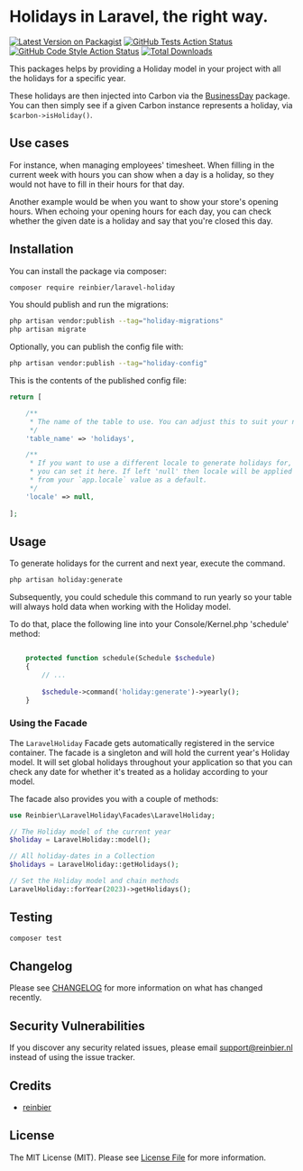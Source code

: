 # Holidays in Laravel, the right way.

[![Latest Version on Packagist](https://img.shields.io/packagist/v/reinbier/laravel-holiday.svg?style=flat-square)](https://packagist.org/packages/reinbier/laravel-holiday)
[![GitHub Tests Action Status](https://img.shields.io/github/actions/workflow/status/reinbier/laravel-holiday/run-tests.yml?branch=main&label=tests&style=flat-square)](https://github.com/reinbier/laravel-holiday/actions?query=workflow%3Arun-tests+branch%3Amain)
[![GitHub Code Style Action Status](https://img.shields.io/github/actions/workflow/status/reinbier/laravel-holiday/fix-php-code-style-issues.yml?branch=main&label=code%20style&style=flat-square)](https://github.com/reinbier/laravel-holiday/actions?query=workflow%3A"Fix+PHP+code+style+issues"+branch%3Amain)
[![Total Downloads](https://img.shields.io/packagist/dt/reinbier/laravel-holiday.svg?style=flat-square)](https://packagist.org/packages/reinbier/laravel-holiday)

This packages helps by providing a Holiday model in your project with all 
the holidays for a specific year.

These holidays are then injected into Carbon via the 
[BusinessDay](https://github.com/kylekatarnls/business-day) 
package. You can then simply see if a given Carbon instance 
represents a holiday, via `$carbon->isHoliday()`.

## Use cases

For instance, when managing employees' timesheet. When filling in
the current week with hours you can show when a day is a holiday, 
so they would not have to fill in their hours for that day.

Another example would be when you want to show your store's opening hours.
When echoing your opening hours for each day, you can check whether the
given date is a holiday and say that you're closed this day.

## Installation

You can install the package via composer:

```bash
composer require reinbier/laravel-holiday
```

You should publish and run the migrations:

```bash
php artisan vendor:publish --tag="holiday-migrations"
php artisan migrate
```

Optionally, you can publish the config file with:

```bash
php artisan vendor:publish --tag="holiday-config"
```

This is the contents of the published config file:

```php
return [

    /**
     * The name of the table to use. You can adjust this to suit your needs.
     */
    'table_name' => 'holidays',

    /**
     * If you want to use a different locale to generate holidays for,
     * you can set it here. If left 'null' then locale will be applied
     * from your `app.locale` value as a default.
     */
    'locale' => null,
    
];
```

## Usage

To generate holidays for the current and next year, execute the command.

```bash
php artisan holiday:generate
```

Subsequently, you could schedule this command to run yearly so your table will always hold data when working with the Holiday model.

To do that, place the following line into your Console/Kernel.php 'schedule' method:

```php

    protected function schedule(Schedule $schedule)
    {
        // ...
        
        $schedule->command('holiday:generate')->yearly();
    }
```

### Using the Facade

The `LaravelHoliday` Facade gets automatically registered in the service container.
The facade is a singleton and will hold the current year's Holiday model.
It will set global holidays throughout your application so that you can check 
any date for whether it's treated as a holiday according to your model.

The facade also provides you with a couple of methods:

```php
use Reinbier\LaravelHoliday\Facades\LaravelHoliday;

// The Holiday model of the current year
$holiday = LaravelHoliday::model();

// All holiday-dates in a Collection
$holidays = LaravelHoliday::getHolidays(); 

// Set the Holiday model and chain methods
LaravelHoliday::forYear(2023)->getHolidays();
```

## Testing

```bash
composer test
```

## Changelog

Please see [CHANGELOG](CHANGELOG.md) for more information on what has changed recently.

## Security Vulnerabilities

If you discover any security related issues, please email support@reinbier.nl instead of using the issue tracker.

## Credits

- [reinbier](https://github.com/Reinbier)

## License

The MIT License (MIT). Please see [License File](LICENSE.md) for more information.
